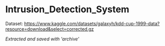 # Intrusion_Detection_System

Dataset:
https://www.kaggle.com/datasets/galaxyh/kdd-cup-1999-data?resource=download&select=corrected.gz

<I>Extracted and saved with 'archive'</I>
